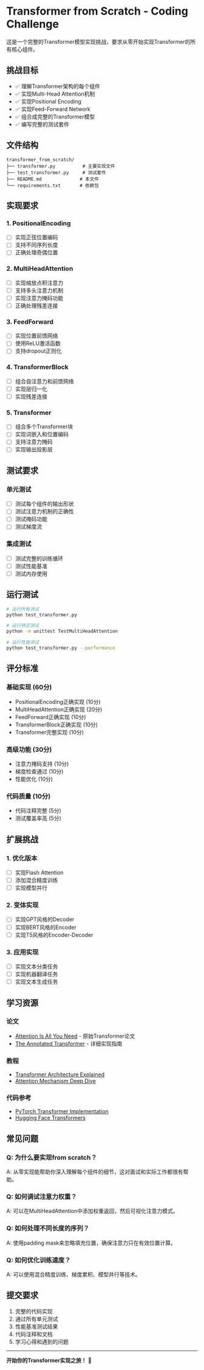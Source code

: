 # Transformer from Scratch - Coding Challenge

这是一个完整的Transformer模型实现挑战，要求从零开始实现Transformer的所有核心组件。

## 挑战目标

- ✅ 理解Transformer架构的每个组件
- ✅ 实现Multi-Head Attention机制
- ✅ 实现Positional Encoding
- ✅ 实现Feed-Forward Network
- ✅ 组合成完整的Transformer模型
- ✅ 编写完整的测试套件

## 文件结构

```
transformer_from_scratch/
├── transformer.py          # 主要实现文件
├── test_transformer.py     # 测试套件
├── README.md              # 本文件
└── requirements.txt       # 依赖包
```

## 实现要求

### 1. PositionalEncoding
- [ ] 实现正弦位置编码
- [ ] 支持不同序列长度
- [ ] 正确处理奇偶位置

### 2. MultiHeadAttention
- [ ] 实现缩放点积注意力
- [ ] 支持多头注意力机制
- [ ] 实现注意力掩码功能
- [ ] 正确处理残差连接

### 3. FeedForward
- [ ] 实现位置前馈网络
- [ ] 使用ReLU激活函数
- [ ] 支持dropout正则化

### 4. TransformerBlock
- [ ] 组合自注意力和前馈网络
- [ ] 实现层归一化
- [ ] 实现残差连接

### 5. Transformer
- [ ] 组合多个Transformer块
- [ ] 实现词嵌入和位置编码
- [ ] 支持注意力掩码
- [ ] 实现输出投影层

## 测试要求

### 单元测试
- [ ] 测试每个组件的输出形状
- [ ] 测试注意力机制的正确性
- [ ] 测试掩码功能
- [ ] 测试梯度流

### 集成测试
- [ ] 测试完整的训练循环
- [ ] 测试性能基准
- [ ] 测试内存使用

## 运行测试

```bash
# 运行所有测试
python test_transformer.py

# 运行特定测试
python -m unittest TestMultiHeadAttention

# 运行性能测试
python test_transformer.py --performance
```

## 评分标准

### 基础实现 (60分)
- PositionalEncoding正确实现 (10分)
- MultiHeadAttention正确实现 (20分)
- FeedForward正确实现 (10分)
- TransformerBlock正确实现 (10分)
- Transformer完整实现 (10分)

### 高级功能 (30分)
- 注意力掩码支持 (10分)
- 梯度检查通过 (10分)
- 性能优化 (10分)

### 代码质量 (10分)
- 代码注释完整 (5分)
- 测试覆盖率高 (5分)

## 扩展挑战

### 1. 优化版本
- [ ] 实现Flash Attention
- [ ] 添加混合精度训练
- [ ] 实现模型并行

### 2. 变体实现
- [ ] 实现GPT风格的Decoder
- [ ] 实现BERT风格的Encoder
- [ ] 实现T5风格的Encoder-Decoder

### 3. 应用实现
- [ ] 实现文本分类任务
- [ ] 实现机器翻译任务
- [ ] 实现文本生成任务

## 学习资源

### 论文
- [Attention Is All You Need](https://arxiv.org/abs/1706.03762) - 原始Transformer论文
- [The Annotated Transformer](http://nlp.seas.harvard.edu/2018/04/03/attention.html) - 详细实现指南

### 教程
- [Transformer Architecture Explained](https://www.youtube.com/watch?v=U0s0f995w14)
- [Attention Mechanism Deep Dive](https://distill.pub/2016/augmented-rnns/)

### 代码参考
- [PyTorch Transformer Implementation](https://pytorch.org/docs/stable/generated/torch.nn.Transformer.html)
- [Hugging Face Transformers](https://github.com/huggingface/transformers)

## 常见问题

### Q: 为什么要实现from scratch？
A: 从零实现能帮助你深入理解每个组件的细节，这对面试和实际工作都很有帮助。

### Q: 如何调试注意力权重？
A: 可以在MultiHeadAttention中添加权重返回，然后可视化注意力模式。

### Q: 如何处理不同长度的序列？
A: 使用padding mask来忽略填充位置，确保注意力只在有效位置计算。

### Q: 如何优化训练速度？
A: 可以使用混合精度训练、梯度累积、模型并行等技术。

## 提交要求

1. 完整的代码实现
2. 通过所有单元测试
3. 性能基准测试结果
4. 代码注释和文档
5. 学习心得和遇到的问题

---

**开始你的Transformer实现之旅！** 🚀
